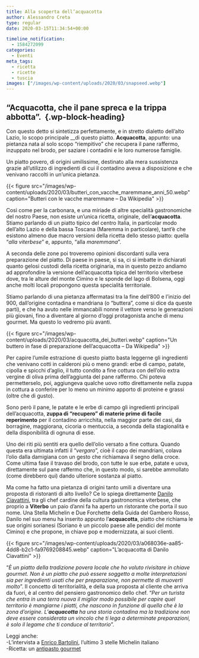 ```yaml
---
title: Alla scoperta dell’acquacotta
author: Alessandro Creta
type: regular
date: 2020-03-15T11:34:54+00:00

timeline_notification:
  - 1584272099
categories:
  - Eventi
meta_tags:
  - ricetta
  - ricette
  - tuscia
images: ["/images/wp-content/uploads/2020/03/snapseed.webp"]
---
```

## “Acquacotta, che il pane spreca e la trippa abbotta”.&nbsp; {.wp-block-heading}

Con questo detto si sintetizza perfettamente, e in stretto dialetto dell’alto Lazio, lo scopo principale __di questo piatto. **Acquacotta**, appunto: una pietanza nata al solo scopo “riempitivo” che recupera il pane raffermo, inzuppato nel brodo, per saziare i contadini e le loro numerose famiglie.&nbsp;

Un piatto povero, di origini umilissime, destinato alla mera sussistenza grazie all’utilizzo di ingredienti di cui il contadino aveva a disposizione e che venivano raccolti in un’unica pietanza.


{{< figure src="/images/wp-content/uploads/2020/03/butteri_con_vacche_maremmane_anni_50.webp" caption="Butteri con le vacche maremmane &#8211; Da Wikipedia" >}}


Così come per la carbonara, e una miriade di altre specialità gastronomiche del nostro Paese, non esiste un’unica ricetta, originale, dell’**acquacotta**. Stiamo parlando di un piatto tipico del centro Italia, in particolar modo dell’alto Lazio e della bassa Toscana (Maremma in particolare), tant’è che esistono almeno due macro versioni della ricetta dello stesso piatto: quella “_alla viterbese_” e, appunto, “alla _maremmana_”.&nbsp;

A seconda delle zone poi troveremo opinioni discordanti sulla vera preparazione del piatto. Di paese in paese, si sa, ci si imbatte in dichiarati quanto gelosi custodi della ricetta originaria, ma in questo pezzo andiamo ad approfondire la versione dell’acquacotta tipica del territorio viterbese dove, tra le alture del monte Cimino e le sponde del lago di Bolsena, oggi anche molti locali propongono questa specialità territoriale.&nbsp;

Stiamo parlando di una pietanza affermatasi tra la fine dell’800 e l’inizio del 900, dall’origine contadina e mandriana (o “buttera”, come si dice da queste parti), e che ha avuto nelle immancabili nonne il vettore verso le generazioni più giovani, fino a diventare al giorno d’oggi protagonista anche di menu gourmet. Ma questo lo vedremo più avanti.


{{< figure src="/images/wp-content/uploads/2020/03/acquacotta_dei_butteri.webp" caption="Un buttero in fase di preparazione dell&#8217;acquacotta &#8211; Da Wikipedia" >}}


Per capire l’umile estrazione di questo piatto basta leggerne gli ingredienti che venivano cotti in calderoni più o meno grandi: erbe di campo, patate, cipolla e spicchi d’aglio, il tutto condito a fine cottura con dell&#8217;olio extra vergine di oliva prima dell&#8217;aggiunta del pane raffermo. Chi poteva permetterselo, poi, aggiungeva qualche uovo rotto direttamente nella zuppa in cottura a conferire per lo meno un minimo apporto di proteine e grassi (oltre che di gusto).

Sono però il pane, le patate e le erbe di campo gli ingredienti principali dell’acquacotta, **zuppa di “recupero” di materie prime di facile reperimento** per il contadino arricchita, nella maggior parte dei casi, da borragine, maggiorana, cicoria o mentuccia, a seconda della stagionalità e della disponibilità di ognuna di esse.

Uno dei riti più sentiti era quello dell’olio versato a fine cottura. Quando questa era ultimata infatti il “_vergaro_”, cioè il capo dei mandriani, colava l’olio dalla damigiana con un gesto che richiamava il segno della croce. Come ultima fase il travaso del brodo, con tutte le sue erbe, patate e uova, direttamente sul pane raffermo che, in questo modo, si sarebbe ammollato (come direbbero qui) dando ulteriore sostanza al piatto.

Ma come ha fatto una pietanza di origini tanto umili a diventare una proposta di ristoranti di alto livello? Ce lo spiega direttamente <a rel="noreferrer noopener" aria-label="Danilo Ciavattini (apre in una nuova scheda)" href="https://aleepepe.com/2019/10/25/danilo-ciavattini-la-tuscia-e-servita/" target="_blank">Danilo Ciavattini</a>, tra gli chef cardine della cultura gastronomica viterbese, che proprio a **Viterbo** un paio d’anni fa ha aperto un ristorante che porta il suo nome. Una Stella Michelin e Due Forchette della Guida del Gambero Rosso, Danilo nel suo menu ha inserito appunto l’**acquacotta**, piatto che richiama le sue origini sorianesi (Soriano è un piccolo paese alle pendici del monte Cimino) e che propone, in chiave pop e modernizzata, ai suoi clienti.&nbsp;


{{< figure src="/images/wp-content/uploads/2020/03/a068036e-aa85-4dd8-b2c1-fa9769208845.webp" caption="L&#8217;acquacotta di Danilo Ciavattini" >}}


“_È un piatto della tradizione povera locale che ho voluto rivisitare in chiave gourmet. Non è un piatto che può essere soggetto a molte interpretazioni sia per ingredienti usati che per preparazione, non permette di muoverti molto_”. Il concetto di territorialità, e della sua proposta al cliente che arriva da fuori, è al centro del pensiero gastronomico dello chef. “_Per un turista che entra in una terra nuova il miglior modo possibile per capire quel territorio è mangiarne i piatti, che nascono in funzione di quella che è la zona d’origine. L’**acquacotta** ha una storia contadina ma la tradizione non deve essere considerata un vincolo che ti lega a determinate preparazioni, è solo il legame che ti conduce al territorio_”.

Leggi anche:  
-L&#8217;intervista a <a rel="noreferrer noopener" aria-label="Enrico Bartolini (apre in una nuova scheda)" href="https://aleepepe.com/2020/03/08/enrico-bartolini/" target="_blank">Enrico Bartolini</a>, l&#8217;ultimo 3 stelle Michelin italiano  
-Ricetta: un <a href="https://aleepepe.com/2020/02/25/antipasto-maiale-ricetta/" target="_blank" rel="noreferrer noopener" aria-label="antipasto gourmet (apre in una nuova scheda)">antipasto gourmet</a>